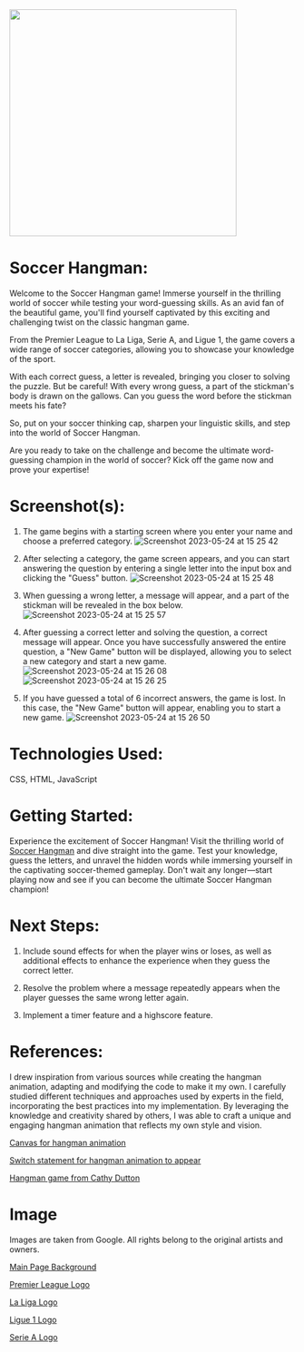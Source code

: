 <img src="https://1000logos.net/wp-content/uploads/2021/02/Liverpool-logo.jpg" width="400">

# Soccer Hangman:

Welcome to the Soccer Hangman game! Immerse yourself in the thrilling world of soccer while testing your word-guessing skills. As an avid fan of the beautiful game, you'll find yourself captivated by this exciting and challenging twist on the classic hangman game.

From the Premier League to La Liga, Serie A, and Ligue 1, the game covers a wide range of soccer categories, allowing you to showcase your knowledge of the sport.

With each correct guess, a letter is revealed, bringing you closer to solving the puzzle. But be careful! With every wrong guess, a part of the stickman's body is drawn on the gallows. Can you guess the word before the stickman meets his fate?

So, put on your soccer thinking cap, sharpen your linguistic skills, and step into the world of Soccer Hangman.

Are you ready to take on the challenge and become the ultimate word-guessing champion in the world of soccer? Kick off the game now and prove your expertise!

# Screenshot(s):

1. The game begins with a starting screen where you enter your name and choose a preferred category.
   ![Screenshot 2023-05-24 at 15 25 42](https://github.com/damienchoojl/soccerhangman/assets/128020380/357cda7f-4fdb-4dea-9aac-9e64f4cb9861)

2. After selecting a category, the game screen appears, and you can start answering the question by entering a single letter into the input box and clicking the "Guess" button.
   ![Screenshot 2023-05-24 at 15 25 48](https://github.com/damienchoojl/soccerhangman/assets/128020380/5fb81ce3-e078-4370-94b4-5f06b657c358)

3. When guessing a wrong letter, a message will appear, and a part of the stickman will be revealed in the box below.
   ![Screenshot 2023-05-24 at 15 25 57](https://github.com/damienchoojl/soccerhangman/assets/128020380/0fe78557-5eae-488f-bed4-870166f71de9)

4. After guessing a correct letter and solving the question, a correct message will appear. Once you have successfully answered the entire question, a "New Game" button will be displayed, allowing you to select a new category and start a new game.
   ![Screenshot 2023-05-24 at 15 26 08](https://github.com/damienchoojl/soccerhangman/assets/128020380/df58ed4f-669a-4c2c-afe6-4279b149604e)
   ![Screenshot 2023-05-24 at 15 26 25](https://github.com/damienchoojl/soccerhangman/assets/128020380/e8e69662-333d-4654-8fa3-d1c9b72bcd0a)

5. If you have guessed a total of 6 incorrect answers, the game is lost. In this case, the "New Game" button will appear, enabling you to start a new game.
   ![Screenshot 2023-05-24 at 15 26 50](https://github.com/damienchoojl/soccerhangman/assets/128020380/b41d0c73-75a1-41dc-88eb-624d8810fba0)

# Technologies Used:

CSS, HTML, JavaScript

# Getting Started:

Experience the excitement of Soccer Hangman! Visit the thrilling world of [Soccer Hangman](https://soccerhangman.vercel.app/) and dive straight into the game. Test your knowledge, guess the letters, and unravel the hidden words while immersing yourself in the captivating soccer-themed gameplay. Don't wait any longer—start playing now and see if you can become the ultimate Soccer Hangman champion!

# Next Steps:

1. Include sound effects for when the player wins or loses, as well as additional effects to enhance the experience when they guess the correct letter.

2. Resolve the problem where a message repeatedly appears when the player guesses the same wrong letter again.

3. Implement a timer feature and a highscore feature.

# References:

I drew inspiration from various sources while creating the hangman animation, adapting and modifying the code to make it my own. I carefully studied different techniques and approaches used by experts in the field, incorporating the best practices into my implementation. By leveraging the knowledge and creativity shared by others, I was able to craft a unique and engaging hangman animation that reflects my own style and vision.

[Canvas for hangman animation](https://stackoverflow.com/questions/49119264/javascript-canvas-animation-stick-figure-movement)

[Switch statement for hangman animation to appear](https://stackoverflow.com/questions/13207927/switch-statement-for-multiple-cases-in-javascript)

[Hangman game from Cathy Dutton](https://codepen.io/cathydutton/pen/JjpxMm)

# Image

Images are taken from Google. All rights belong to the original artists and owners.

[Main Page Background](https://assets.goal.com/v3/assets/bltcc7a7ffd2fbf71f5/blt2b1eab7f0cab78cf/630f66496ee2d94d6e6a5456/Soccer_ball_football_general_view.jpg?auto=webp&format=pjpg&width=3840&quality=60)

[Premier League Logo](https://supersport-cms-prod.azureedge.net/media/icxfej42/premier-league.png?width=500)

[La Liga Logo](https://assets.laliga.com/assets/logos/laliga-v/laliga-v-1200x1200.png)

[Ligue 1 Logo](https://seeklogo.com/images/L/ligue-1-logo-CB821B1015-seeklogo.com.png)

[Serie A Logo](https://www.fifplay.com/img/public/serie-a-logo-transparent.png)
